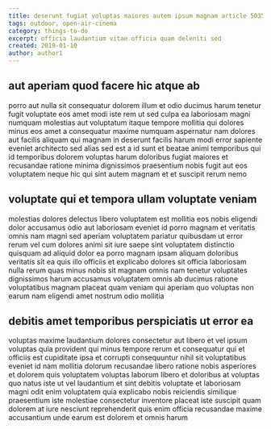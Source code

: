 ```yaml
---
title: deserunt fugiat voluptas maiores autem ipsum magnam article 5035
tags: outdoor, open-air-cinema
category: things-to-do
excerpt: officia laudantium vitae officia quam deleniti sed
created: 2019-01-10
author: author1
---
```


## aut aperiam quod facere hic atque ab

porro aut nulla sit consequatur dolorem illum et odio ducimus harum tenetur fugit voluptate eos amet modi iste rem ut sed culpa ea laboriosam magni numquam molestias aut voluptatum itaque tempore mollitia qui dolores minus eos amet a consequatur maxime numquam aspernatur nam dolores aut facilis aliquam qui magnam in deserunt facilis harum modi error sapiente eveniet architecto sed alias sed est a id sunt et beatae animi temporibus qui id temporibus dolorem voluptas harum doloribus fugiat maiores et recusandae ratione minima dignissimos praesentium nobis fugit aut eos voluptatem neque hic qui sint autem magnam et et suscipit rerum nemo

## voluptate qui et tempora ullam voluptate veniam

molestias dolores delectus libero voluptatem est mollitia eos nobis eligendi dolor accusamus odio aut laboriosam eveniet id porro magnam et veritatis omnis nam magni sed aperiam voluptatem pariatur quibusdam ut error rerum vel cum dolores animi sit iure saepe sint voluptatem distinctio quisquam ad aliquid dolor ea porro magnam ipsam aliquam doloribus veritatis sit ea quis illo officiis et explicabo dolores sit officia laboriosam nulla rerum quas minus nobis sit magnam omnis nam tenetur voluptates dignissimos harum accusamus voluptatem omnis ab ducimus ratione voluptatibus magnam placeat quam veniam qui aperiam quo voluptas non earum nam eligendi amet nostrum odio mollitia

## debitis amet temporibus perspiciatis ut error ea

voluptas maxime laudantium dolores consectetur aut libero et vel ipsum voluptas quia provident qui minus tempore rerum et consequatur qui et officiis est cupiditate ipsa et corrupti consequuntur nihil sit voluptatibus eveniet id nam mollitia dolorum recusandae libero ratione nobis asperiores et dolorem quis voluptatem voluptas laborum libero et doloribus at voluptas quo natus iste ut vel laudantium et sint debitis voluptate et laboriosam magni odit enim voluptatem quia explicabo nobis reiciendis similique praesentium iste molestiae consectetur inventore placeat iste suscipit quam dolorem at iure nesciunt reprehenderit quis enim officia recusandae maxime accusantium unde earum est dolorem et omnis harum
